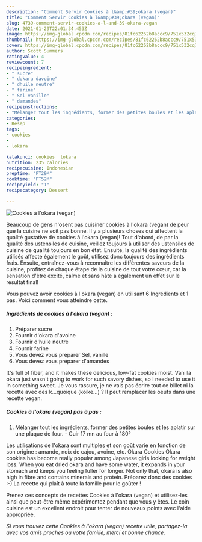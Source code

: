 ```yaml
---
description: "Comment Servir Cookies à l&amp;#39;okara (vegan)"
title: "Comment Servir Cookies à l&amp;#39;okara (vegan)"
slug: 4739-comment-servir-cookies-a-l-and-39-okara-vegan
date: 2021-01-29T22:01:34.453Z
image: https://img-global.cpcdn.com/recipes/81fc62262b8accc9/751x532cq70/cookies-a-lokara-vegan-photo-principale-de-la-recette.jpg
thumbnail: https://img-global.cpcdn.com/recipes/81fc62262b8accc9/751x532cq70/cookies-a-lokara-vegan-photo-principale-de-la-recette.jpg
cover: https://img-global.cpcdn.com/recipes/81fc62262b8accc9/751x532cq70/cookies-a-lokara-vegan-photo-principale-de-la-recette.jpg
author: Scott Summers
ratingvalue: 4
reviewcount: 7
recipeingredient:
- " sucre"
- " dokara davoine"
- " dhuile neutre"
- " farine"
- " Sel vanille"
- " damandes"
recipeinstructions:
- "Mélanger tout les ingrédients, former des petites boules et les aplatir sur une plaque de four. Cuir 17 mn au four à 180°"
categories:
- Resep
tags:
- cookies
- 
- lokara

katakunci: cookies  lokara 
nutrition: 235 calories
recipecuisine: Indonesian
preptime: "PT29M"
cooktime: "PT52M"
recipeyield: "1"
recipecategory: Dessert

---
```



![Cookies à l&#39;okara (vegan)](https://img-global.cpcdn.com/recipes/81fc62262b8accc9/751x532cq70/cookies-a-lokara-vegan-photo-principale-de-la-recette.jpg)

Beaucoup de gens n'osent pas cuisiner cookies à l&#39;okara (vegan) de peur que la cuisine ne soit pas bonne. Il y a plusieurs choses qui affectent la qualité gustative de cookies à l&#39;okara (vegan)! Tout d'abord, de par la qualité des ustensiles de cuisine, veillez toujours à utiliser des ustensiles de cuisine de qualité toujours en bon état. Ensuite, la qualité des ingrédients utilisés affecte également le goût, utilisez donc toujours des ingrédients frais. Ensuite, entraînez-vous à reconnaître les différentes saveurs de la cuisine, profitez de chaque étape de la cuisine de tout votre cœur, car la sensation d'être excité, calme et sans hâte a également un effet sur le résultat final!

<!--inarticleads1-->

Vous pouvez avoir cookies à l&#39;okara (vegan) en utilisant 6 Ingrédients et 1 pas. Voici comment vous atteindre cette.

##### Ingrédients de cookies à l&#39;okara (vegan) :

1. Préparer  sucre
1. Fournir  d&#39;okara d&#39;avoine
1. Fournir  d&#39;huile neutre
1. Fournir  farine
1. Vous devez vous préparer  Sel, vanille
1. Vous devez vous préparer  d&#39;amandes


It&#39;s full of fiber, and it makes these delicious, low-fat cookies moist. Vanilla okara just wasn&#39;t going to work for such savory dishes, so I needed to use it in something sweet. Je vous rassure, je ne vais pas écrire tout ce billet ni la recette avec des k…quoique (koike…) ? Il peut remplacer les oeufs dans une recette vegan. 

<!--inarticleads2-->

##### Cookies à l&#39;okara (vegan) pas à pas :

1. Mélanger tout les ingrédients, former des petites boules et les aplatir sur une plaque de four. - Cuir 17 mn au four à 180°


Les utilisations de l&#39;okara sont multiples et son goût varie en fonction de son origine : amande, noix de cajou, avoine, etc. Okara Cookies Okara cookies has become really popular among Japanese girls looking for weight loss. When you eat dried okara and have some water, it expands in your stomach and keeps you feeling fuller for longer. Not only that, okara is also high in fibre and contains minerals and protein. Préparez donc des cookies :-) La recette qui plaît à toute la famille pour le goûter ! 

<!--inarticleads1-->

<p>
Prenez ces concepts de recettes Cookies à l&#39;okara (vegan) et utilisez-les ainsi que peut-être même expérimentez pendant que vous y êtes. Le coin cuisine est un excellent endroit pour tenter de nouveaux points avec l'aide appropriée.
</p>

<p>
<i>Si vous trouvez cette Cookies à l&#39;okara (vegan) recette utile, partagez-la avec vos amis proches ou votre famille, merci et bonne chance.</i>
</p>
